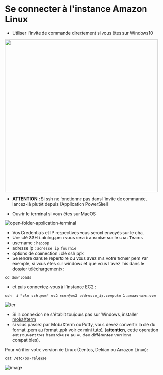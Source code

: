 # Se connecter à l'instance Amazon Linux

- Utiliser l'invite de commande directement si vous êtes sur Windows10
<img src=https://user-images.githubusercontent.com/73080397/182381175-0a91c49a-c047-4d97-9470-6b3f424d2e67.png width="500">

- **ATTENTION :** Si ssh ne fonctionne pas dans l'invite de commande, lancez-là plutôt depuis l'Application PowerShell

- Ouvrir le terminal si vous êtes sur MacOS

![open-folder-application-terminal](https://user-images.githubusercontent.com/73080397/182381582-8eb3bccb-c9bd-4c4d-acf5-f0e510b748a3.png)

- Vos Credentials et IP respectives vous seront envoyés sur le chat
- Une clé SSH training.pem vous sera transmise sur le chat Teams
- username : `hadoop`
- adresse ip : `adresse ip fournie`
- options de connection : clé ssh ppk
- Se rendre dans le repertoire où vous  avez mis votre fichier pem
  Par exemple, si vous êtes sur windows et que vous l'avez mis dans le dossier téléchargements :
```
cd downloads
```
- et puis connectez-vous à l'instance EC2 :
 ```
ssh -i "cle-ssh.pem" ec2-user@ec2-addresse_ip.compute-1.amazonaws.com
```

![ter](https://user-images.githubusercontent.com/73080397/182382478-19512c71-e9e7-4367-8ed8-8d48ea4063f4.png)

- Si la connexion ne s'établit toujours pas sur Windows, installer [mobaXterm](https://download.mobatek.net/2022020030522248/MobaXterm_Portable_v20.2.zip)
- si vous passez par MobaXterm ou Putty, vous devez convertir la clé du format .pem au format .ppk 
  voir ce mini [tuto](https://stackoverflow.com/questions/3190667/convert-pem-to-ppk-file-format)). 
  (**attention**, cette operation est souvent très hasardeuse au vu des différentes versions compatibles). 


Pour vérifier votre version de Linux (Centos, Debian ou Amazon Linux):
 ```
cat /etc/os-release
```
![image](https://user-images.githubusercontent.com/73080397/192309741-21f32f35-434a-407f-ad64-3ac6871a817b.png)

